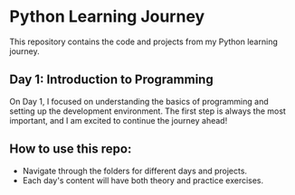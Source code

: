 # Python Learning Journey

This repository contains the code and projects from my Python learning journey.

## Day 1: Introduction to Programming

On Day 1, I focused on understanding the basics of programming and setting up the development environment. The first step is always the most important, and I am excited to continue the journey ahead!

## How to use this repo:
- Navigate through the folders for different days and projects.
- Each day's content will have both theory and practice exercises.

